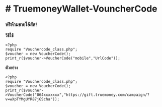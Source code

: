 # # TruemoneyWallet-VouncherCode
### **ฟรีห้ามขายไอ้สัส!**

**วิธีใช้**

	<?php
	require "Vouchercode_class.php";
	$voucher = new VoucherCode();
	print_r($voucher->VoucherCode("mobile","UrlCode"));

**ตัวอย่าง**

	<?php
	require "Vouchercode_class.php";
	$voucher = new VoucherCode();
	print_r($voucher->VoucherCode("064xxxxxxx","https://gift.truemoney.com/campaign/?v=wXpTYMgUYR87jGScha"));
